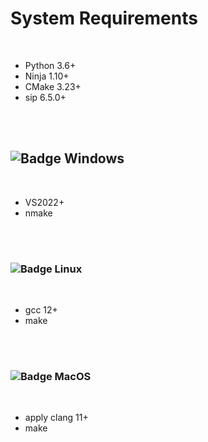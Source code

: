 
# System Requirements

<br>

-   Python 3.6+
-   Ninja 1.10+
-   CMake 3.23+
-   sip 6.5.0+


<br>
<br>

## ![Badge Windows]

<br>

-   VS2022+
-   nmake


<br>
<br>

### ![Badge Linux]

<br>

-   gcc 12+
-   make

<br>
<br>

### ![Badge MacOS]

<br>

-   apply clang 11+
-   make

<br>



<!---------------------------------[ Badges ]---------------------------------->

[Badge Windows]: https://img.shields.io/badge/Windows-0062ad.svg?style=for-the-badge&labelColor=0078D6&logoColor=white&logo=Windows
[Badge Linux]: https://img.shields.io/badge/Linux-289044.svg?style=for-the-badge&labelColor=35BF5C&logoColor=white&logo=Linux
[Badge MacOS]: https://img.shields.io/badge/MacOS-666666.svg?style=for-the-badge&labelColor=7d7d7d&logoColor=white&logo=Apple

